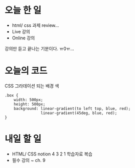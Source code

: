 # 오늘 한 일

- html/ css 과제 review...
- Live 강의 
- Online 강의

강의만 듣고 끝나는 기분이다. ㅠ0ㅠ...

# 오늘의 코드

CSS 그라데이션 되는 배경 색 

```
.box {
    width: 500px;
    height: 500px;
    background: linear-gradient(to left top, blue, red);
                linear-gradient(45deg, blue, red);
}
```

# 내일 할 일

- HTML/ CSS notion 4 3 2 1 학습자료 복습
- 필수 강의 ~ ch. 9

